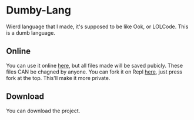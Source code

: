 # Dumby-Lang
Wierd language that I made, it's supposed to be like Ook, or LOLCode. This is a dumb language.

## Online
You can use it online [here](https://dumby-lang.mamamia5x.repl.co/), but all files made will be saved pubicly. These files CAN be chagned by anyone. You can fork it on Repl [here](https://repl.it/@mamamia5x/Dumby-Lang), just press fork at the top. This'll make it more private.
## Download
You can download the project.
